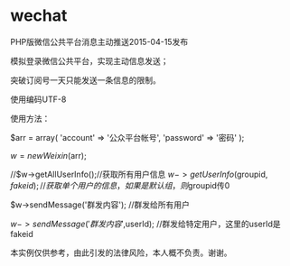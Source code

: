 # wechat
PHP版微信公共平台消息主动推送2015-04-15发布

模拟登录微信公共平台，实现主动信息发送；

突破订阅号一天只能发送一条信息的限制。

使用编码UTF-8


使用方法： 

$arr = array(
	'account' => '公众平台帐号',
	'password' => '密码'
);

$w = new Weixin($arr);

//$w->getAllUserInfo();//获取所有用户信息
$w->getUserInfo($groupid, $fakeid);//获取单个用户的信息，如果是默认组，则$groupid传0

$w->sendMessage('群发内容'); //群发给所有用户

$w->sendMessage('群发内容',$userId); //群发给特定用户，这里的userId是fakeid


本实例仅供参考，由此引发的法律风险，本人概不负责。谢谢。
